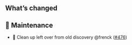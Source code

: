 ## What’s changed

## 🧰 Maintenance

- 🧹 Clean up left over from old discovery @frenck ([#476](https://github.com/hassio-addons/addon-zwave-js-ui/pull/476))
